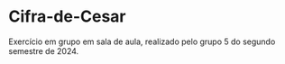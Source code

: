 # Cifra-de-Cesar
Exercício em grupo em sala de aula, realizado pelo grupo 5 do segundo semestre de 2024.
